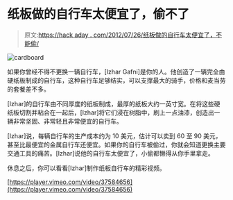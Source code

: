 # 纸板做的自行车太便宜了，偷不了

> 原文:[https://hack aday . com/2012/07/26/纸板做的自行车太便宜了，不能偷/](https://hackaday.com/2012/07/26/bike-made-from-cardboard-is-too-cheap-to-steal/)

![](../Images/480fdb2164af067e037c15c2403ffcf3.png "cardboard")

如果你曾经不得不更换一辆自行车，[Izhar Gafni]是你的人。他创造了一辆完全由硬纸板制成的自行车，这种自行车足够结实，可以支撑最大的骑手，价格和麦当劳的套餐差不多。

[Izhar]的自行车由不同厚度的纸板制成，最厚的纸板大约一英寸宽。在将这些硬纸板切割并粘合在一起后，[Izhar]将它们浸在树脂中，刷上一点油漆，创造出一辆非常坚固、非常轻且非常便宜的自行车。

[Izhar]说，每辆自行车的生产成本约为 10 美元，估计可以卖到 60 至 90 美元，甚至比最便宜的金属自行车还便宜。如果你的自行车被偷过，你就会知道更换主要交通工具的痛苦。[Izhar]说他的自行车太便宜了，小偷都懒得从你手里拿走。

休息之后，你可以看看[Izhar]制作纸板自行车的精彩视频。

[https://player.vimeo.com/video/37584656](https://player.vimeo.com/video/37584656)